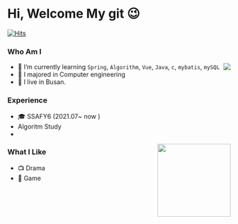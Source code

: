 # Hi, Welcome My git 😉
[![Hits](https://hits.seeyoufarm.com/api/count/incr/badge.svg?url=https%3A%2F%2Fgithub.com%2Fblackvill&count_bg=%23EB8B10&title_bg=%23684327&icon=&icon_color=%23c33&title=VISIT&edge_flat=false)](https://github.com/blackvill) 
<!-- [![Gmail Badge](https://img.shields.io/badge/Gmail-D14836?style=flat&logo=Gmail&logoColor=white)](mailto:choon72001@gmail.com)  -->
<!--
[![Instagram Badge](https://img.shields.io/badge/Instagram-9c38d1?style=flat&logo=Instagram&logoColor=white)](https://www.instagram.com/내아뒤)
[![Naver Blog Badge](https://img.shields.io/badge/Daily%20Blog-1eb031?style=flat&logoColor=white)](https://blog.naver.com/haesoo9410) 
[![Tistory Badge](https://img.shields.io/badge/Tech%20Blog-555263?style=flat&logoColor=white)](https://haesoo9410.tistory.com/)
--> 
### Who Am I

<img align='right' src="http://mazassumnida.wtf/api/v2/generate_badge?boj=postkim03">

- 🌱 I’m currently learning `Spring`, `Algorithm`, `Vue`, `Java`, `c`, `mybatis`, `mySQL`
- 🥇 I majored in Computer engineering
- 🚅 I live in Busan.

### Experience
- 🎓 SSAFY6 (2021.07~ now )
- Algoritm Study
- 
<img align='right' src="https://github-readme-stats.vercel.app/api?username=blackvill" height="165">

### What I Like

- 📺 Drama
- 🔵 Game

